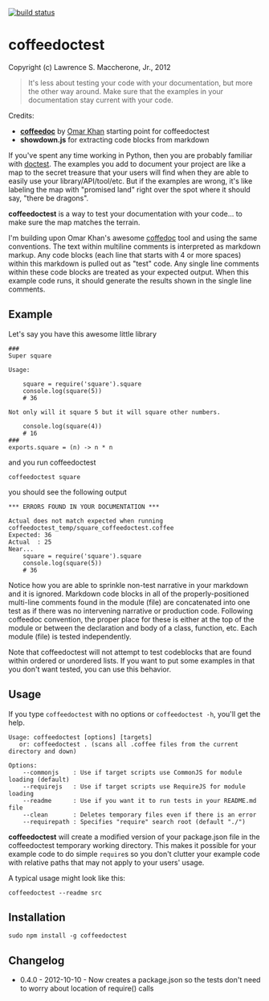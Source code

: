 [![build status](https://secure.travis-ci.org/lmaccherone/coffeedoctest.png)](http://travis-ci.org/lmaccherone/coffeedoctest)
# coffeedoctest #
Copyright (c) Lawrence S. Maccherone, Jr., 2012

> It's less about testing your code with your documentation, but more the other way around.
> Make sure that the examples in your documentation stay current with your code.

Credits:

* [**coffeedoc**](https://github.com/omarkhan/coffeedoc) by [Omar Khan](http://omarkhan.me) starting point for coffeedoctest
* **showdown.js** for extracting code blocks from markdown

If you've spent any time working in Python, then you are probably familiar with 
[doctest](http://docs.python.org/release/2.5.2/lib/module-doctest.html). The examples you add to document
your project are like a map to the secret treasure that your users will find when they are able to easily
use your library/API/tool/etc. But if the examples are wrong, it's like labeling the map with 
"promised land" right over the spot where it should say, "there be dragons".

**coffeedoctest** is a way to test your documentation with your code... to make sure the map matches the terrain.

I'm building upon Omar Khan's awesome [coffedoc](https://github.com/omarkhan/coffeedoc) tool and using the 
same conventions. The text within multiline comments is interpreted as markdown markup. Any code blocks (each line 
that starts with 4 or more spaces) within this markdown is pulled out as "test" code. Any single line comments 
within these code blocks are treated as your expected output. When this example code runs, it should generate 
the results shown in the single line comments.

## Example ##

Let's say you have this awesome little library

    ###
    Super square
    
    Usage:
        
        square = require('square').square
        console.log(square(5))
        # 36
        
    Not only will it square 5 but it will square other numbers.
    
        console.log(square(4))
        # 16
    ###
    exports.square = (n) -> n * n   
    
and you run coffeedoctest

    coffeedoctest square
    
you should see the following output

    *** ERRORS FOUND IN YOUR DOCUMENTATION ***
    
    Actual does not match expected when running coffeedoctest_temp/square_coffeedoctest.coffee
    Expected: 36
    Actual  : 25
    Near...
        square = require('square').square
        console.log(square(5))
        # 36

Notice how you are able to sprinkle non-test narrative in your markdown and it is ignored. Markdown
code blocks in all of the properly-positioned multi-line comments found in the 
module (file) are  concatenated into one test as if there was no intervening narrative or production 
code. Following coffeedoc convention, the proper place for these is either at the top of the module or
between the declaration and body of a class, function, etc. Each module (file) is tested
independently.

Note that coffeedoctest will not attempt to test codeblocks that are found within ordered or unordered
lists. If you want to put some examples in that you don't want tested, you can use this behavior.

## Usage ##

If you type `coffeedoctest` with no options or `coffeedoctest -h`, you'll get the help.

    Usage: coffeedoctest [options] [targets]
       or: coffeedoctest . (scans all .coffee files from the current directory and down)
    
    Options:
        --commonjs    : Use if target scripts use CommonJS for module loading (default)
        --requirejs   : Use if target scripts use RequireJS for module loading
        --readme      : Use if you want it to run tests in your README.md file
        --clean       : Deletes temporary files even if there is an error
        --requirepath : Specifies "require" search root (default "./")
        
**coffeedoctest** will create a modified version of your package.json file in the coffeedoctest temporary 
working directory. This makes it possible for your example code to do simple `require`s so you don't 
clutter your example code with relative paths that may not apply to your users' usage.

A typical usage might look like this:

    coffeedoctest --readme src

## Installation ##

    sudo npm install -g coffeedoctest
    
## Changelog ##

* 0.4.0 - 2012-10-10 - Now creates a package.json so the tests don't need to worry about location of require() calls
    